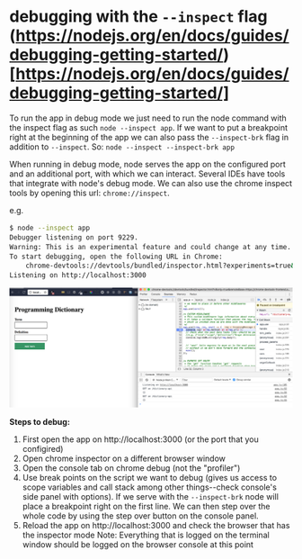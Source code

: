 # debugging with the `--inspect` flag (https://nodejs.org/en/docs/guides/debugging-getting-started/)[https://nodejs.org/en/docs/guides/debugging-getting-started/]

To run the app in debug mode we just need to run the node command with the inspect flag as such `node --inspect app`. If we want to put a breakpoint right at the beginning of the app we can also pass the `--inspect-brk` flag in addition to `--inspect`.
So: `node --inspect --inspect-brk app`

When running in debug mode, node serves the app on the configured port and an additional port, with which we can interact.
 Several IDEs have tools that integrate with node's debug mode. We can also use the chrome inspect tools by opening this url: `chrome://inspect`.

e.g.
```bash
$ node --inspect app
Debugger listening on port 9229.
Warning: This is an experimental feature and could change at any time.
To start debugging, open the following URL in Chrome:
    chrome-devtools://devtools/bundled/inspector.html?experiments=true&v8only=true&ws=127.0.0.1:9229/758920b1-952b-4e6a-9757-e8ef0ce2d032
Listening on http://localhost:3000
```

![node chrome inspect](img/node-chrome-inspect.png)

__Steps to debug:__
1. First open the app on http://localhost:3000 (or the port that you configired)
2. Open chrome inspector on a different browser window
3. Open the console tab on chrome debug (not the "profiler")
4. Use break points on the script we want to debug (gives us access to scope variables and call stack among other things--check console's side panel with options). If we serve with the `--inspect-brk` node will place a breakpoint right on the first line. We can then step over the whole code by using the step over button on the console panel.
5. Reload the app on http://localhost:3000 and check the browser that has the inspector mode
Note: Everything that is logged on the terminal window should be logged on the browser console at this point

